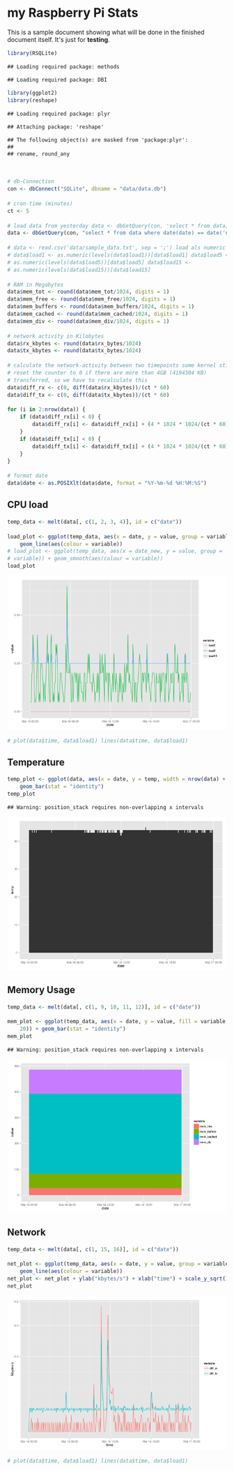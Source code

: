 my Raspberry Pi Stats
========================================================

This is a sample document showing what will be done in the finished document itself. It's just for **testing**.


```r
library(RSQLite)
```

```
## Loading required package: methods
```

```
## Loading required package: DBI
```

```r
library(ggplot2)
library(reshape)
```

```
## Loading required package: plyr
```

```
## Attaching package: 'reshape'
```

```
## The following object(s) are masked from 'package:plyr':
## 
## rename, round_any
```

```r


# db-Connection
con <- dbConnect("SQLite", dbname = "data/data.db")

# cron-time (minutes)
ct <- 5

# load data from yesterday data <- dbGetQuery(con, 'select * from data;')
data <- dbGetQuery(con, "select * from data where date(date) == date('now', '-1 days');")

# data <- read.csv('data/sample_data.txt', sep = ';') load als numeric
# data$load1 <- as.numeric(levels(data$load1))[data$load1] data$load5 <-
# as.numeric(levels(data$load5))[data$load5] data$load15 <-
# as.numeric(levels(data$load15))[data$load15]

# RAM in Megabytes
data$mem_tot <- round(data$mem_tot/1024, digits = 1)
data$mem_free <- round(data$mem_free/1024, digits = 1)
data$mem_buffers <- round(data$mem_buffers/1024, digits = 1)
data$mem_cached <- round(data$mem_cached/1024, digits = 1)
data$mem_div <- round(data$mem_div/1024, digits = 1)

# network activity in Kilobytes
data$rx_kbytes <- round(data$rx_bytes/1024)
data$tx_kbytes <- round(data$tx_bytes/1024)

# calculate the network-activity between two timepoints some kernel still
# reset the counter to 0 if there are more than 4GB (4194304 KB)
# transferred, so we have to recalculate this
data$diff_rx <- c(0, diff(data$rx_kbytes))/(ct * 60)
data$diff_tx <- c(0, diff(data$tx_kbytes))/(ct * 60)

for (i in 2:nrow(data)) {
    if (data$diff_rx[i] < 0) {
        data$diff_rx[i] <- data$diff_rx[i] + (4 * 1024 * 1024/(ct * 60))
    }
    if (data$diff_tx[i] < 0) {
        data$diff_tx[i] <- data$diff_tx[i] + (4 * 1024 * 1024/(ct * 60))
    }
}

# format date
data$date <- as.POSIXlt(data$date, format = "%Y-%m-%d %H:%M:%S")
```


CPU load
--------


```r
temp_data <- melt(data[, c(1, 2, 3, 4)], id = c("date"))

load_plot <- ggplot(temp_data, aes(x = date, y = value, group = variable)) + 
    geom_line(aes(colour = variable))
# load_plot <- ggplot(temp_data, aes(x = date_new, y = value, group =
# variable)) + geom_smooth(aes(colour = variable))
load_plot
```

![plot of chunk cpu-daily](figure/cpu-daily.png) 

```r
# plot(data$time, data$load1) lines(data$time, data$load1)
```



Temperature
-----------


```r
temp_plot <- ggplot(data, aes(x = date, y = temp, width = nrow(data) + 20)) + 
    geom_bar(stat = "identity")
temp_plot
```

```
## Warning: position_stack requires non-overlapping x intervals
```

![plot of chunk temp-daily](figure/temp-daily.png) 



Memory Usage
------------


```r
temp_data <- melt(data[, c(1, 9, 10, 11, 12)], id = c("date"))

mem_plot <- ggplot(temp_data, aes(x = date, y = value, fill = variable, width = nrow(data) + 
    20)) + geom_bar(stat = "identity")
mem_plot
```

```
## Warning: position_stack requires non-overlapping x intervals
```

![plot of chunk mem-daily](figure/mem-daily.png) 



Network
-------


```r
temp_data <- melt(data[, c(1, 15, 16)], id = c("date"))

net_plot <- ggplot(temp_data, aes(x = date, y = value, group = variable)) + 
    geom_line(aes(colour = variable))
net_plot <- net_plot + ylab("kbytes/s") + xlab("time") + scale_y_sqrt()
net_plot
```

![plot of chunk net-daily](figure/net-daily.png) 

```r
# plot(data$time, data$load1) lines(data$time, data$load1)
```

